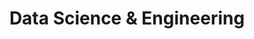 ---
title: Data Science & Engineering
summary: Data Preprocessing (Pandas, NumPy), SQL Databases, Feature Engineering
tags:
- Data Science and Engineering
date: ""

# Optional external URL for project (replaces project detail page).
# internal_link: /skills2/skills3/skills_ml_dl.md
external link: ''

image:
  caption: Photo by rawpixel on Unsplash
  focal_point: Smart

links:
url_code: ""
url_pdf: ""
url_slides: ""
url_video: ""

# Slides (optional).
#   Associate this project with Markdown slides.
#   Simply enter your slide deck's filename without extension.
#   E.g. `slides = "example-slides"` references `content/slides/example-slides.md`.
#   Otherwise, set `slides = ""`.
slides: ""
show_date: false
---